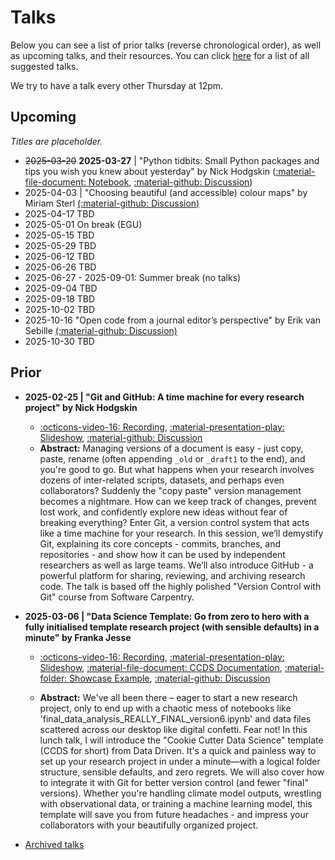 # Talks

Below you can see a list of prior talks (reverse chronological order), as well as upcoming talks, and their resources. You can click [here](https://github.com/UU-IMAU/python-for-lunch/issues?q=is%3Aissue+label%3Atalk-suggestion) for a list of all suggested talks.

We try to have a talk every other Thursday at 12pm.

<!--
When adding new entries to the lists, do so in the following format
```
- YYYY-MM-DD | "TALK_TITLE" by PRESENTER
  - [:octicons-video-16: Recording](link to video), [:material-presentation-play: Slideshow](link to slides), [:material-file-document: Supporting material](github_link to folder on main branch), [:material-github: Discussion](github_link to issue/PR)
  - Abstract: ...
```
or, for upcoming talks,
```
- YYYY-MM-DD | "TALK_TITLE" by PRESENTER [(:material-github: Discussion)](github_link to issue/PR)
  - Abstract: ...
```

-->

## Upcoming

_Titles are placeholder._

- ~~2025-03-20~~ **2025-03-27** | "Python tidbits: Small Python packages and tips you wish you knew about yesterday" by Nick Hodgskin ([:material-file-document: Notebook](./python-tidbits.ipynb), [:material-github: Discussion](https://github.com/UU-IMAU/python-for-lunch/issues/21))
- 2025-04-03 | "Choosing beautiful (and accessible) colour maps" by Miriam Sterl [(:material-github: Discussion)](https://github.com/UU-IMAU/python-for-lunch/issues/12)
- 2025-04-17 TBD
- 2025-05-01 On break (EGU)
- 2025-05-15 TBD
- 2025-05-29 TBD
- 2025-06-12 TBD
- 2025-06-26 TBD
- 2025-06-27 - 2025-09-01: Summer break (no talks)
- 2025-09-04 TBD
- 2025-09-18 TBD
- 2025-10-02 TBD
- 2025-10-16 "Open code from a journal editor’s perspective" by Erik van Sebille [(:material-github: Discussion)](https://github.com/UU-IMAU/python-for-lunch/issues/18)
- 2025-10-30 TBD

## Prior

- **2025-02-25 | "Git and GitHub: A time machine for every research project" by Nick Hodgskin**

    - [:octicons-video-16: Recording](https://youtu.be/QfojYVT01t0), [:material-presentation-play: Slideshow](./assets/20022025%20-%20Git%20and%20GitHub/index.html), [:material-github: Discussion](https://github.com/UU-IMAU/python-for-lunch/issues/11)
    - **Abstract:** Managing versions of a document is easy - just copy, paste, rename (often appending `_old` or `_draft1` to the end), and you're good to go. But what happens when your research involves dozens of inter-related scripts, datasets, and perhaps even collaborators? Suddenly the "copy paste" version management becomes a nightmare. How can we keep track of changes, prevent lost work, and confidently explore new ideas without fear of breaking everything? Enter Git, a version control system that acts like a time machine for your research. In this session, we’ll demystify Git, explaining its core concepts - commits, branches, and repositories - and show how it can be used by independent researchers as well as large teams. We’ll also introduce GitHub - a powerful platform for sharing, reviewing, and archiving research code. The talk is based off the highly polished "Version Control with Git" course from Software Carpentry.

- **2025-03-06 | "Data Science Template: Go from zero to hero with a fully initialised template research project (with sensible defaults) in a minute" by Franka Jesse**

    - [:octicons-video-16: Recording](https://youtu.be/Og9Wrppp_yg), [:material-presentation-play: Slideshow](./assets/06032025%20-%20CCDS/DataScienceTemplate-6March25.pdf), [:material-file-document: CCDS Documentation](https://cookiecutter-data-science.drivendata.org/), [:material-folder: Showcase Example](https://github.com/UU-IMAU/python-for-lunch/blob/main/docs/talks/assets/06032025%20-%20CCDS/project_icesheetmelt), [:material-github: Discussion](https://github.com/UU-IMAU/python-for-lunch/issues/13)

    - **Abstract:** We've all been there – eager to start a new research project, only to end up with a chaotic mess of notebooks like 'final_data_analysis_REALLY_FINAL_version6.ipynb' and data files scattered across our desktop like digital confetti. Fear not! In this lunch talk, I will introduce the "Cookie Cutter Data Science" template (CCDS for short) from Data Driven. It's a quick and painless way to set up your research project in under a minute—with a logical folder structure, sensible defaults, and zero regrets. We will also cover how to integrate it with Git for better version control (and fewer "final" versions). Whether you're handling climate model outputs, wrestling with observational data, or training a machine learning model, this template will save you from future headaches - and impress your collaborators with your beautifully organized project.

- [Archived talks](https://github.com/UU-IMAU/Python-for-lunch-Notebooks/blob/main/archived)
